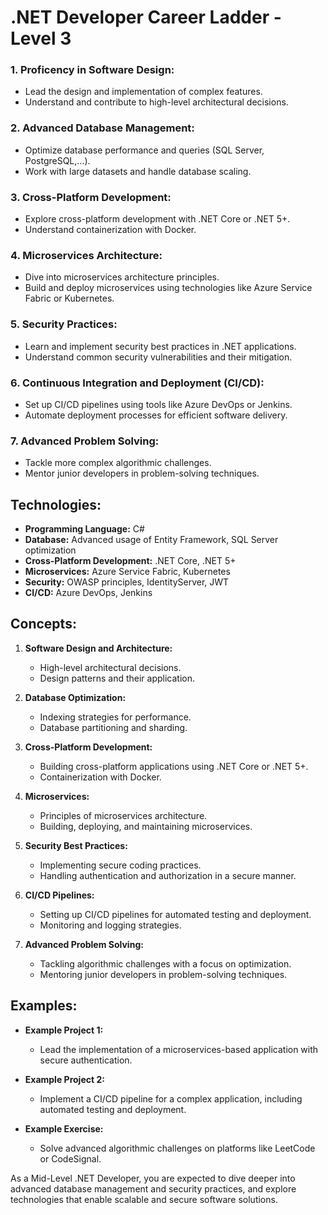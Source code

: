 # .NET Developer Career Ladder - Level 3

### 1. Proficency in Software Design:
   - Lead the design and implementation of complex features.
   - Understand and contribute to high-level architectural decisions.

### 2. Advanced Database Management:
   - Optimize database performance and queries (SQL Server, PostgreSQL,...).
   - Work with large datasets and handle database scaling.

### 3. Cross-Platform Development:
   - Explore cross-platform development with .NET Core or .NET 5+.
   - Understand containerization with Docker.

### 4. Microservices Architecture:
   - Dive into microservices architecture principles.
   - Build and deploy microservices using technologies like Azure Service Fabric or Kubernetes.

### 5. Security Practices:
   - Learn and implement security best practices in .NET applications.
   - Understand common security vulnerabilities and their mitigation.

### 6. Continuous Integration and Deployment (CI/CD):
   - Set up CI/CD pipelines using tools like Azure DevOps or Jenkins.
   - Automate deployment processes for efficient software delivery.

### 7. Advanced Problem Solving:
   - Tackle more complex algorithmic challenges.
   - Mentor junior developers in problem-solving techniques.

## Technologies:

- **Programming Language:** C#
- **Database:** Advanced usage of Entity Framework, SQL Server optimization
- **Cross-Platform Development:** .NET Core, .NET 5+
- **Microservices:** Azure Service Fabric, Kubernetes
- **Security:** OWASP principles, IdentityServer, JWT
- **CI/CD:** Azure DevOps, Jenkins

## Concepts:

1. **Software Design and Architecture:**
   - High-level architectural decisions.
   - Design patterns and their application.

2. **Database Optimization:**
   - Indexing strategies for performance.
   - Database partitioning and sharding.

3. **Cross-Platform Development:**
   - Building cross-platform applications using .NET Core or .NET 5+.
   - Containerization with Docker.

4. **Microservices:**
   - Principles of microservices architecture.
   - Building, deploying, and maintaining microservices.

5. **Security Best Practices:**
   - Implementing secure coding practices.
   - Handling authentication and authorization in a secure manner.

6. **CI/CD Pipelines:**
   - Setting up CI/CD pipelines for automated testing and deployment.
   - Monitoring and logging strategies.

7. **Advanced Problem Solving:**
   - Tackling algorithmic challenges with a focus on optimization.
   - Mentoring junior developers in problem-solving techniques.

## Examples:

- **Example Project 1:**
   - Lead the implementation of a microservices-based application with secure authentication.

- **Example Project 2:**
   - Implement a CI/CD pipeline for a complex application, including automated testing and deployment.

- **Example Exercise:**
   - Solve advanced algorithmic challenges on platforms like LeetCode or CodeSignal.

As a Mid-Level .NET Developer, you are expected to dive deeper into advanced database management and security practices, and explore technologies that enable scalable and secure software solutions.